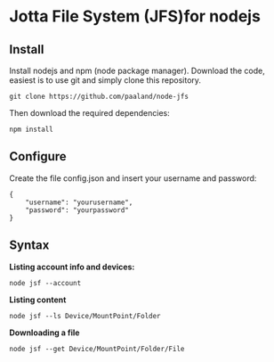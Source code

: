 Jotta File System (JFS)for nodejs 
==============

Install
--------------

Install nodejs and npm (node package manager).
Download the code, easiest is to use git and simply clone this repository.

    git clone https://github.com/paaland/node-jfs 

Then download the required dependencies:

    npm install 

Configure
--------------

Create the file config.json and insert your username and password:

    {
        "username": "yourusername",
        "password": "yourpassword" 
    }

Syntax
-------------

**Listing account info and devices:**

    node jsf --account

**Listing content**

    node jsf --ls Device/MountPoint/Folder

**Downloading a file**

    node jsf --get Device/MountPoint/Folder/File